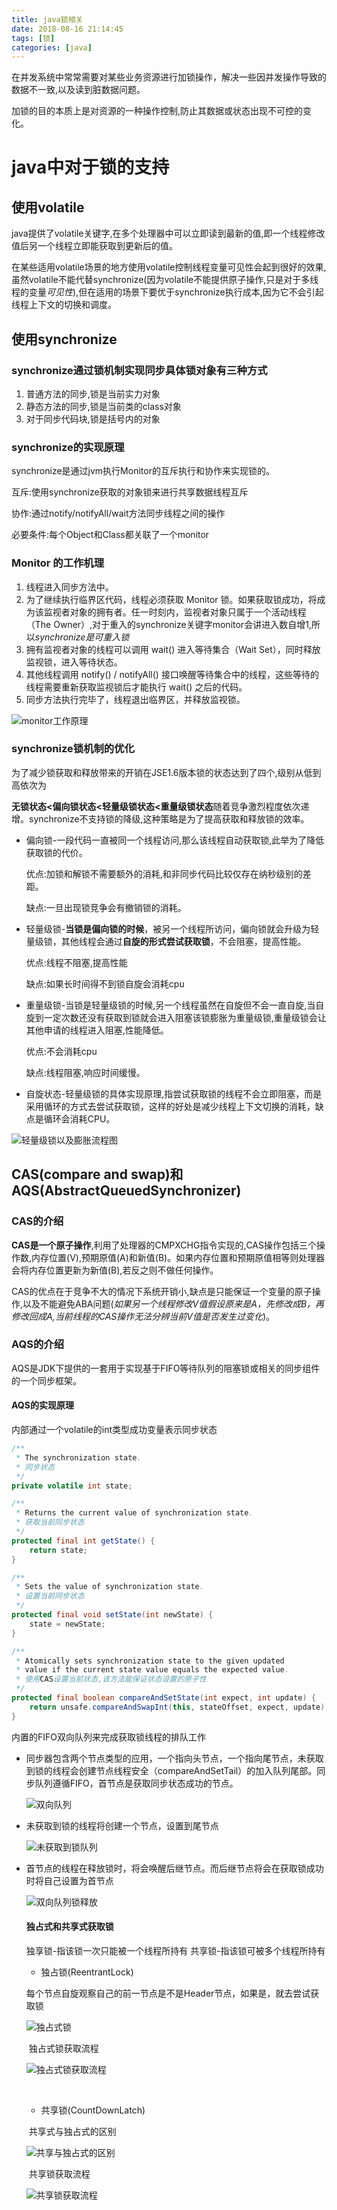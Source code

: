 ```yaml
---
title: java锁相关
date: 2018-08-16 21:14:45
tags: [锁]
categories: [java]
---
```




在并发系统中常常需要对某些业务资源进行加锁操作，解决一些因并发操作导致的数据不一致,以及读到脏数据问题。

加锁的目的本质上是对资源的一种操作控制,防止其数据或状态出现不可控的变化。

# java中对于锁的支持

## 使用volatile

java提供了volatile关键字,在多个处理器中可以立即读到最新的值,即一个线程修改值后另一个线程立即能获取到更新后的值。

在某些适用volatile场景的地方使用volatile控制线程变量可见性会起到很好的效果,虽然volatile不能代替synchronize(因为volatile不能提供原子操作,只是对于多线程的变量*可见性*),但在适用的场景下要优于synchronize执行成本,因为它不会引起线程上下文的切换和调度。



## 使用synchronize

### synchronize通过锁机制实现同步具体锁对象有三种方式

1. 普通方法的同步,锁是当前实力对象
2. 静态方法的同步,锁是当前类的class对象
3. 对于同步代码块,锁是括号内的对象

### synchronize的实现原理

synchronize是通过jvm执行Monitor的互斥执行和协作来实现锁的。

互斥:使用synchronize获取的对象锁来进行共享数据线程互斥

协作:通过notify/notifyAll/wait方法同步线程之间的操作

必要条件:每个Object和Class都关联了一个monitor



### Monitor 的工作机理

1. 线程进入同步方法中。
2. 为了继续执行临界区代码，线程必须获取 Monitor 锁。如果获取锁成功，将成为该监视者对象的拥有者。任一时刻内，监视者对象只属于一个活动线程（The Owner）,对于重入的synchronize关键字monitor会讲进入数自增1,所以*synchronize是可重入锁*
3. 拥有监视者对象的线程可以调用 wait() 进入等待集合（Wait Set），同时释放监视锁，进入等待状态。
4. 其他线程调用 notify() / notifyAll() 接口唤醒等待集合中的线程，这些等待的线程需要重新获取监视锁后才能执行 wait() 之后的代码。
5. 同步方法执行完毕了，线程退出临界区，并释放监视锁。

![monitor工作原理](java锁相关_1.jpeg)



### synchronize锁机制的优化

为了减少锁获取和释放带来的开销在JSE1.6版本锁的状态达到了四个,级别从低到高依次为

**无锁状态<偏向锁状态<轻量级锁状态<重量级锁状态**随着竞争激烈程度依次递增。synchronize不支持锁的降级,这种策略是为了提高获取和释放锁的效率。

- 偏向锁-一段代码一直被同一个线程访问,那么该线程自动获取锁,此举为了降低获取锁的代价。

  优点:加锁和解锁不需要额外的消耗,和非同步代码比较仅存在纳秒级别的差距。

  缺点:一旦出现锁竞争会有撤销锁的消耗。

- 轻量级锁-**当锁是偏向锁的时候**，被另一个线程所访问，偏向锁就会升级为轻量级锁，其他线程会通过**自旋的形式尝试获取锁**，不会阻塞，提高性能。

  优点:线程不阻塞,提高性能 

  缺点:如果长时间得不到锁自旋会消耗cpu

- 重量级锁-当锁是轻量级锁的时候,另一个线程虽然在自旋但不会一直自旋,当自旋到一定次数还没有获取到锁就会进入阻塞该锁膨胀为重量级锁,重量级锁会让其他申请的线程进入阻塞,性能降低。

  优点:不会消耗cpu 

  缺点:线程阻塞,响应时间缓慢。

- 自旋状态-轻量级锁的具体实现原理,指尝试获取锁的线程不会立即阻塞，而是采用循环的方式去尝试获取锁，这样的好处是减少线程上下文切换的消耗，缺点是循环会消耗CPU。

![轻量级锁以及膨胀流程图](java锁相关_2.jpeg)



## CAS(compare and swap)和AQS(AbstractQueuedSynchronizer)



### CAS的介绍

**CAS是一个原子操作**,利用了处理器的CMPXCHG指令实现的,CAS操作包括三个操作数,内存位置(V),预期原值(A)和新值(B)。如果内存位置和预期原值相等则处理器会将内存位置更新为新值(B),若反之则不做任何操作。

CAS的优点在于竞争不大的情况下系统开销小,缺点是只能保证一个变量的原子操作,以及不能避免ABA问题(*如果另一个线程修改V值假设原来是A，先修改成B，再修改回成A,当前线程的CAS操作无法分辨当前V值是否发生过变化*)。



### AQS的介绍

AQS是JDK下提供的一套用于实现基于FIFO等待队列的阻塞锁或相关的同步组件的一个同步框架。

#### AQS的实现原理

内部通过一个volatile的int类型成功变量表示同步状态

```java
/**
 * The synchronization state.
 * 同步状态
 */
private volatile int state;

/**
 * Returns the current value of synchronization state.
 * 获取当前同步状态
 */
protected final int getState() {
    return state;
}

/**
 * Sets the value of synchronization state.
 * 设置当前同步状态
 */
protected final void setState(int newState) {
    state = newState;
}

/**
 * Atomically sets synchronization state to the given updated
 * value if the current state value equals the expected value.
 * 使用CAS设置当前状态,该方法能保证状态设置的原子性
 */
protected final boolean compareAndSetState(int expect, int update) {
    return unsafe.compareAndSwapInt(this, stateOffset, expect, update);
}
```

内置的FIFO双向队列来完成获取锁线程的排队工作

- 同步器包含两个节点类型的应用，一个指向头节点，一个指向尾节点，未获取到锁的线程会创建节点线程安全（compareAndSetTail）的加入队列尾部。同步队列遵循FIFO，首节点是获取同步状态成功的节点。

  ![双向队列](java锁相关_3.jpeg)

- 未获取到锁的线程将创建一个节点，设置到尾节点

  ![未获取到锁队列](java锁相关_4.jpeg)

- 首节点的线程在释放锁时，将会唤醒后继节点。而后继节点将会在获取锁成功时将自己设置为首节点

  ![双向队列锁释放](java锁相关_5.jpeg)

  #### 独占式和共享式获取锁

  独享锁-指该锁一次只能被一个线程所持有
  共享锁-指该锁可被多个线程所持有

  - 独占锁(ReentrantLock)

  ​         每个节点自旋观察自己的前一节点是不是Header节点，如果是，就去尝试获取锁

  ![独占式锁](java锁相关_6.jpeg)

  ​        独占式锁获取流程

  ![独占式锁获取流程](java锁相关_7.jpeg)

  ​

  - 共享锁(CountDownLatch)

  ​       共享式与独占式的区别

  ![共享与独占式的区别](java锁相关_8.png)

  ​       共享锁获取流程

  ![共享锁获取流程](java锁相关_9.png)

  ​

[Java中的锁 (原理、锁优化、CAS、AQS)]: https://www.jianshu.com/p/e674ee68fd3f
[Java中的锁分类]: https://www.cnblogs.com/qifengshi/p/6831055.html

